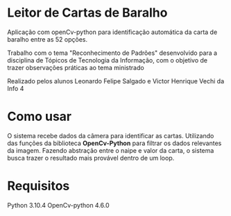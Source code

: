 # Leitor de Cartas de Baralho

Aplicação com openCv-python para identificação automática da carta de baralho entre as 52 opções. 

Trabalho com o tema "Reconhecimento de Padrões" desenvolvido para a disciplina de Tópicos de Tecnologia da Informação, com o objetivo de trazer observações práticas ao tema ministrado

Realizado pelos alunos Leonardo Felipe Salgado e Victor Henrique Vechi da Info 4

# Como usar

O sistema recebe dados da câmera para identificar as cartas. Utilizando das funções da biblioteca **OpenCv-Python** para filtrar os dados relevantes da imagem. 
Fazendo abstração entre o naipe e valor da carta, o sistema busca trazer o resultado mais provável dentro de um loop. 

# Requisitos

Python 3.10.4
OpenCv-python 4.6.0
